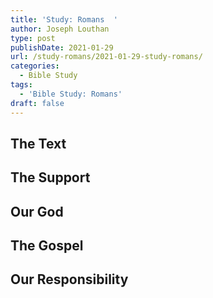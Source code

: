```yaml
---
title: 'Study: Romans  '
author: Joseph Louthan
type: post
publishDate: 2021-01-29
url: /study-romans/2021-01-29-study-romans/
categories:
  - Bible Study
tags:
  - 'Bible Study: Romans'
draft: false
---
```

## The Text

## The Support

## Our God

## The Gospel

## Our Responsibility

